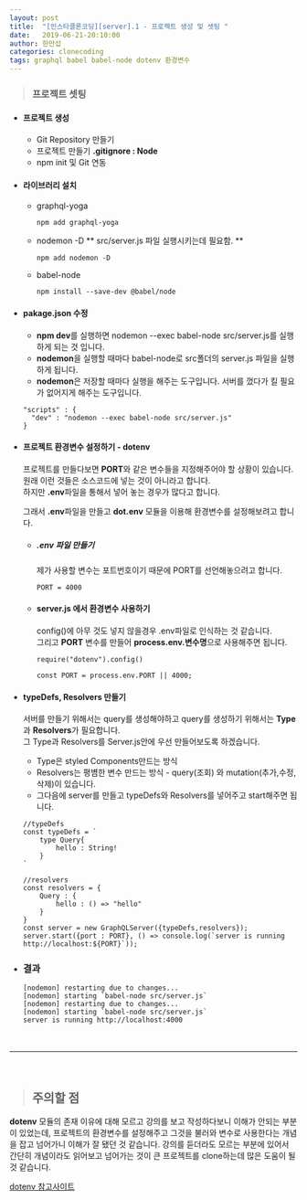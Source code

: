 ```yaml
---
layout: post
title:  "[인스타클론코딩][server].1 - 프로젝트 생성 및 셋팅 "
date:   2019-06-21-20:10:00
author: 한만섭
categories: clonecoding
tags: graphql babel babel-node dotenv 환경변수
---
```


> ### 프로젝트 셋팅 
  * #### 프로젝트 생성
    - Git Repository 만들기 
    - 프로젝트 만들기 **.gitignore : Node**
    - npm init 및 Git 연동 
  
  * #### 라이브러리 설치 
    
    - graphql-yoga
      ```
      npm add graphql-yoga
      ```
    
    - nodemon -D ** src/server.js 파일 실행시키는데 필요함. ** 
      ```
      npm add nodemon -D
      ```
      
    - babel-node 
      ```
      npm install --save-dev @babel/node
      ```
      
  * #### pakage.json 수정
    
    - **npm dev**를 실행하면 nodemon --exec babel-node src/server.js를 실행하게 되는 것 입니다. 
    - **nodemon**을 실행할 때마다 babel-node로 src폴더의 server.js 파일을 실행하게 됩니다. 
    - **nodemon**은 저장할 때마다 실행을 해주는 도구입니다. 서버를 껐다가 킬 필요가 없어지게 해주는 도구입니다. 
    ```
    "scripts" : {
      "dev" : "nodemon --exec babel-node src/server.js"
    } 
    ```
    
    
    
  * #### 프로젝트 환경변수 설정하기 - dotenv
    
    프로젝트를 만들다보면 **PORT**와 같은 변수들을 지정해주어야 할 상황이 있습니다. 원래 이런 것들은 소스코드에 넣는 것이 아니라고 합니다.  
    하지만 **.env**파일을 통해서 넣어 놓는 경우가 많다고 합니다.  
    
    그래서 **.env**파일을 만들고 **dot.env** 모듈을 이용해 환경변수를 설정해보려고 합니다.  
    
    * ##### .env 파일 만들기
      
      제가 사용할 변수는 포트번호이기 때문에 PORT를 선언해놓으려고 합니다. 
      ```
      PORT = 4000
      ```
      
    * #### server.js 에서 환경변수 사용하기 
      
      config()에 아무 것도 넣지 않을경우 .env파일로 인식하는 것 같습니다.  
      그리고 **PORT** 변수를 만들어 **process.env.변수명**으로 사용해주면 됩니다. 
      ```
      require("dotenv").config()

      const PORT = process.env.PORT || 4000;
      ```
    
  * #### typeDefs, Resolvers 만들기 
  
    서버를 만들기 위해서는 query를 생성해야하고 query를 생성하기 위해서는 **Type**과 **Resolvers**가 필요합니다.  
    그 Type과 Resolvers를 Server.js안에 우선 만들어보도록 하겠습니다.  
    
    * Type은 styled Components만드는 방식  
    * Resolvers는 평볌한 변수 만드는 방식 - query(조회) 와 mutation(추가,수정,삭제)이 있습니다. 
    * 그다음에 server를 만들고 typeDefs와 Resolvers를 넣어주고 start해주면 됩니다. 
    ```
    //typeDefs
    const typeDefs = `
        type Query{
            hello : String!
        }
    `

    //resolvers
    const resolvers = {
        Query : {
            hello : () => "hello"
        }
    }
    const server = new GraphQLServer({typeDefs,resolvers});
    server.start({port : PORT}, () => console.log(`server is running http://localhost:${PORT}`));
    ```
    
  * ### 결과
    
    ```
    [nodemon] restarting due to changes...
    [nodemon] starting `babel-node src/server.js`
    [nodemon] restarting due to changes...
    [nodemon] starting `babel-node src/server.js`
    server is running http://localhost:4000
    ```
　  

***

　  

> ## 주의할 점 
  **dotenv** 모듈의 존재 이유에 대해 모르고 강의를 보고 작성하다보니 이해가 안되는 부분이 있었는데, 프로젝트의 환경변수를 설정해주고 그것을 불러와 
  변수로 사용한다는 개념을 잡고 넘어가니 이해가 잘 됐던 것 같습니다. 강의를 듣더라도 모르는 부분에 있어서 간단히 개념이라도 읽어보고 넘어가는 것이 
  큰 프로젝트를 clone하는데 많은 도움이 될 것 같습니다.  
  
  [dotenv 참고사이트](https://blog.seq.kr/2018/11/20/nodejs/dotenv-load-enviroment-file/)
    
    
    
    
 
  
